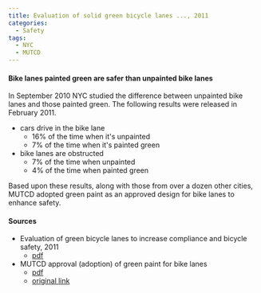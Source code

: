 ```yaml
---
title: Evaluation of solid green bicycle lanes ..., 2011
categories:
  - Safety
tags:
  - NYC
  - MUTCD
---
```


#### Bike lanes painted green are safer than unpainted bike lanes

In September 2010 NYC studied the difference between unpainted bike lanes and those painted green. The following results
were released in February 2011.

* cars drive in the bike lane
  * 16% of the time when it's unpainted
  * 7% of the time when it's painted green 
* bike lanes are obstructed
  * 7% of the time when unpainted
  * 4% of the time when painted green

Based upon these results, along with those from over a dozen other cities, MUTCD adopted green paint as an approved
design for bike lanes to enhance safety.

#### Sources

* Evaluation of green bicycle lanes to increase compliance and bicycle safety, 2011
  * [pdf](/images/research/2011-nyc-green-paint.pdf)
* MUTCD approval (adoption) of green paint for bike lanes
  * [pdf](/images/research/mutcd-green-paint.pdf) 
  * [original link](https://mutcd.fhwa.dot.gov/resources/interim_approval/ia14/)